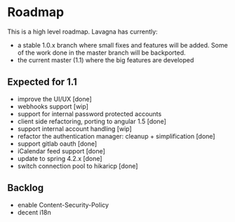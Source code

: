 # Roadmap

This is a high level roadmap. Lavagna has currently:

 - a stable 1.0.x branch where small fixes and features will be added. Some of the work done in the master branch will be backported.
 - the current master (1.1) where the big features are developed

## Expected for 1.1 

 - improve the UI/UX [done]
 - webhooks support [wip]
 - support for internal password protected accounts
 - client side refactoring, porting to angular 1.5 [done]
 - support internal account handling [wip]
 - refactor the authentication manager: cleanup + simplification [done]
 - support gitlab oauth [done]
 - iCalendar feed support [done]
 - update to spring 4.2.x [done]
 - switch connection pool to hikaricp [done]
 
## Backlog

 - enable Content-Security-Policy
 - decent i18n